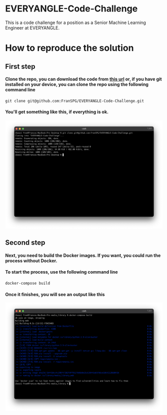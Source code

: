 # EVERYANGLE-Code-Challenge
This is a code challenge for a position as a Senior Machine Learning Engineer at EVERYANGLE.

# How to reproduce the solution

## First step 
#### Clone the repo, you can download the code from [this url](https://github.com/FranSPG/EVERYANGLE-Code-Challenge/archive/refs/heads/main.zip) or, if you have git installed on your device, you can clone the repo using the following command line
```
git clone git@github.com:FranSPG/EVERYANGLE-Code-Challenge.git
```
#### You'll get something like this, if everything is ok.
![git_clone](images/git_cone.png)

## Second step
#### Next, you need to build the Docker images. If you want, you could run the process without Docker.
#### To start the process, use the following command line
```
docker-compose build
```
#### Once it finishes, you will see an output like this
![](images/docker_compose_build.png)

